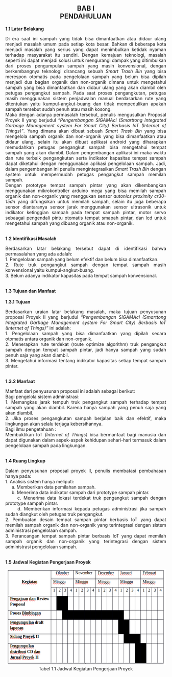 <h2 align="center">BAB I <br> PENDAHULUAN</h2>
<strong>1.1 Latar Belakang</strong>
<p align="justify">
Di era saat ini sampah yang tidak bisa dimanfaatkan atau didaur ulang menjadi masalah umum pada setiap kota besar. Bahkan di beberapa kota menjadi masalah yang serius yang dapat menimbulkan ketidak nyaman terhadap masyarakat itu sendiri. Dengan kemajuan teknologi, masalah seperti ini dapat menjadi solusi untuk mengurangi dampak yang ditimbulkan dari proses pengumpulan sampah yang masih konvensional, dengan berkembangnya teknologi dirancang sebuah <i>Smart Trash Bin</i> yang bisa merespon otomatis pada pengelolaan sampah yang belum bisa dipilah menjadi dua bagian organik dan non-organik dimana untuk mengetahui sampah yang bisa dimanfaatkan dan didaur ulang yang akan diambil oleh petugas pengangkut sampah. Pada saat proses pengangkutan, petugas masih menggunakan sistem penjadwalan manual berdasarkan rute yang ditentukan yaitu kumpul-angkut-buang dan tidak mempedulikan apakah sampah tersebut sudah penuh atau masih kosong.
<br>
Maka dengan adanya permasalah tersebut, penulis mengusulkan Proposal Proyek II yang berjudul <i>“Pengembangan SIGAMAci (Smarttong Integrated Garbage Management system For Smart City) Berbasis IoT (Internet of Things)”</i>. Yang dimana akan dibuat sebuah <i>Smart Trash Bin</i> yang bisa mengelola sampah organik dan non-organik yang bisa dimanfaatkan atau didaur ulang, selain itu akan dibuat aplikasi android yang diharapkan memudahkan petugas pengangkut sampah bisa mengetahui tempat sampah yang akan diambil. Dalam pengembangan aplikasi ini maka waktu dan rute terbaik pengangkutan serta indikator kapasitas tempat sampah dapat diketahui dengan menggunakan aplikasi pengelolaan sampah. Jadi, dalam pengembangan ini penulis mengintegrasikan <i>Smart Trash Bin</i> dengan system untuk mempermudah petugas pengangkut sampah memilah sampah. 
<br>
Dengan prototype tempat sampah pintar yang akan dikembangkan menggunakan mikrokontroller arduino mega yang bisa memilah sampah organik dan non-organik yang menggukan sensor <i>autonics proximity cr30-15dn</i> yang difungsikan untuk memilah sampah, selain itu juga beberapa sensor diantaranya  sensor jarak menggunakan sensor ultrasonik  untuk indikator ketinggian sampah pada tempat sampah pintar, motor servo sebaagai pengendali pintu otomatis tempat smapah pintar, dan lcd untuk mengetahui sampah yang dibuang organik atau non-organik.
</p>
<br>
<strong>1.2 Identifikasi Masalah</strong>
<p align="justify">
Berdasarkan latar belakang tersebut dapat di identifikasi bahwa permasalahan yang ada adalah:
<br>
1. Pengelolaan sampah yang belum efektif dan belum bisa dimanfaatkan.
<br>
2. Rute truk pengangkut sampah dengan tempat sampah masih konvensional yaitu kumpul-angkut-buang.
<br>
3. Belum adanya indikator kapasitas pada tempat sampah konvensional. 
</p>
<br>
<strong>1.3 Tujuan dan Manfaat</strong>
<br>
<br>
<strong>1.3.1 Tujuan</strong>
<p align="justify">
Berdasarkan uraian latar belakang masalah, maka tujuan penyusunan proposal Proyek II yang berjudul <i>“Pengembangan SIGAMAci (Smarttong Integrated Garbage Management system For Smart City) Berbasis IoT (Internet of Things)”</i> ini adalah:
<br>
1. Pengelolaan sampah yang bisa dimanfaatkan yang dipilah secara otomatis antara organik dan non-organik.
<br>
2. Menerapkan rute terdekat (route optimize algorithm) truk pengangkut sampah dengan tempat sampah pintar, jadi hanya sampah yang sudah penuh saja yang akan diambil. 
<br>
3. Mengetahui informasi tentang indikator kapasitas setiap tempat sampah pintar. 
</p>
<br>
<strong>1.3.2 Manfaat</strong>
<p align="justify">
Manfaat dari penyusunan proposal ini adalah sebagai berikut:
<br>
Bagi pengelola sistem administrasi:
<br>
1. Memangkas jarak tempuh truk pengangkut sampah terhadap tempat sampah yang akan diambil. Karena hanya sampah yang penuh saja yang akan diambil.
<br>
2. Jika proses pengangkutan sampah berjalan baik dan efektif, maka lingkungan akan selalu terjaga kebersihannya. 
<br>
Bagi ilmu pengetahuan :
<br>
Membuktikan IoT <i>(Internet of Things)</i> bisa bermanfaat bagi manusia dan dapat digunakan dalam aspek-aspek kehidupan sehari-hari termasuk dalam pengelolaan sampah pada lingkungan.
</p>
<br>
<strong>1.4 Ruang Lingkup</strong>
<p align="justify">
Dalam penyusunan proposal proyek II, penulis membatasi pembahasan hanya pada:
<br>
1. Analisis sistem hanya meliputi: 
<br>
&nbsp;&nbsp;&nbsp;&nbsp;&nbsp;a. Memberikan data pemilahan sampah.
<br>
&nbsp;&nbsp;&nbsp;&nbsp;&nbsp;b. Menerima data indikator sampah dari prototype sampah pintar. 
<br>
&nbsp;&nbsp;&nbsp;&nbsp;&nbsp;c. Menerima data lokasi terdekat truk pengangkut sampah dengan prototype sampah pintar. 
<br>
&nbsp;&nbsp;&nbsp;&nbsp;&nbsp;d. Memberikan informasi kepada petugas administrasi jika sampah sudah diangkut oleh petugas truk pengangkut. 
<br>
2. Pembuatan desain tempat sampah pintar berbasis IoT yang dapat memilah sampah organik dan non-organik yang terintegrasi dengan sistem administrasi pengelolaan sampah.
<br>
3. Perancangan tempat sampah pintar berbasis IoT yang dapat memilah sampah organik dan non-organik yang terintegrasi dengan sistem administrasi pengelolaan sampah.
</p>
<br>
<strong>1.5 Jadwal Kegiatan Pengerjaan Proyek</strong>
<p align="justify">
<p align="center">
    <img src="../../img/proposal/jadwalkegiatan.png" width="650" height="300">
    <br>
    Tabel 1.1 Jadwal Kegiatan Pengerjaan Proyek
</p>